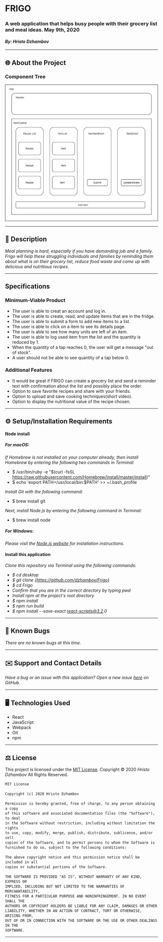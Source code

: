 #  FRIGO

### A web application that helps busy people with their grocery list and meal ideas. May 9th, 2020
#### _By: Hristo Dzhambov_

------------------------------
## 🌐 About the Project

### Component Tree
![Component Tree Image](src/img/frigo-components.png)

------------------------------

## 📖 Description

_Meal planning is hard, especially if you have demanding job and a family. Frigo will help these struggling individuals and families by reminding them about what is on their grocery list, reduce food waste and come up with delicious and nutritious recipes._

------------------------------

## Specifications

### Minimum-Viable Product

* The user is able to creat an account and log in.
* The user is able to create, read, and update items that are in the fridge.
* The user is able to submit a form to add new items to a list.
* The user is able to click on a item to see its details page.
* The user is able to see how many units are left of an item.
* The user is able to log used item from the list and the quantity is reduced by 1.
* When the quantity of a tap reaches 0, the user will get a message "out of stock".  
* A user should not be able to see quantity of a tap below 0.

### Additional Features

* It would be great if FRIGO can create a grocery list and send a reminder text with confirmation about the list and possibly place the order.
* Option to save favorite recipes and share with your friends.
* Option to upload and save cooking techniques(short video).
* Option to display the nutritional value of the recipe chosen.

------------------------------

## ⚙ Setup/Installation Requirements

#### Node install

##### _For macOS_:
_If Homebrew is not installed on your computer already, then install Homebrew by entering the following two commands in Terminal:_
* $ /usr/bin/ruby -e "$(curl -fsSL https://raw.githubusercontent.com/Homebrew/install/master/install)"
* $ echo 'export PATH=/usr/local/bin:$PATH' >> ~/.bash_profile

_Install Git with the following command:_
* $ brew install git

_Next, install Node.js by entering the following command in Terminal:_
* $ brew install node

##### _For Windows_:
_Please visit the [Node.js website](https://nodejs.org/en/download/) for installation instructions._

#### Install this application

_Clone this repository via Terminal using the following commands:_
* _$ cd desktop_
* _$ git clone {https://github.com/dzhambov/Frigo}_
* _$ cd Frigo_
* _Confirm that you are in the correct directory by typing pwd_
* _Install npm at the project's root directory_
* _$ npm install_
* _$ npm run build_
* _$ npm install --save-exact react-scripts@3.2.0_

------------------------------

## 🦠 Known Bugs

_There are no known bugs at this time._

------------------------------

## ✉️ Support and Contact Details

_Have a bug or an issue with this application? Open a new issue [here](https://github.com/dzhambov/Frigo/issues) on GitHub._

------------------------------

## 🖥️ Technologies Used

* React
* JavaScript
* Webpack
* Git
* npm


------------------------------

## ⚖ License

This project is licensed under the [MIT License](https://opensource.org/licenses/MIT). Copyright &copy; 2020 _Hristo Dzhambov_ All Rights Reserved.
```
MIT License

Copyright (c) 2020 Hristo Dzhambov

Permission is hereby granted, free of charge, to any person obtaining a copy
of this software and associated documentation files (the "Software"), to deal
in the Software without restriction, including without limitation the rights
to use, copy, modify, merge, publish, distribute, sublicense, and/or sell
copies of the Software, and to permit persons to whom the Software is
furnished to do so, subject to the following conditions:

The above copyright notice and this permission notice shall be included in all
copies or substantial portions of the Software.

THE SOFTWARE IS PROVIDED "AS IS", WITHOUT WARRANTY OF ANY KIND, EXPRESS OR
IMPLIED, INCLUDING BUT NOT LIMITED TO THE WARRANTIES OF MERCHANTABILITY,
FITNESS FOR A PARTICULAR PURPOSE AND NONINFRINGEMENT. IN NO EVENT SHALL THE
AUTHORS OR COPYRIGHT HOLDERS BE LIABLE FOR ANY CLAIM, DAMAGES OR OTHER
LIABILITY, WHETHER IN AN ACTION OF CONTRACT, TORT OR OTHERWISE, ARISING FROM,
OUT OF OR IN CONNECTION WITH THE SOFTWARE OR THE USE OR OTHER DEALINGS IN THE
SOFTWARE.
```

------------------------------

